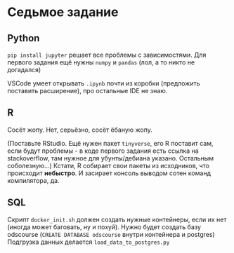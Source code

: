 # Седьмое задание

## Python
`pip install jupyter` решает все проблемы с зависимостями. Для первого задания ещё нужны `numpy` и `pandas` (лол, а то никто не догадался)

VSCode умеет открывать `.ipynb` почти из коробки (предложить поставить расширение), про остальные IDE не знаю.

## R
Сосёт жопу. Нет, серьёзно, сосёт ёбаную жопу.

(Поставьте RStudio. Ещё нужен пакет `tinyverse`, его R поставит сам, если будут проблемы - в коде первого задания есть ссылка на stackoverflow, там нужное для убунты/дебиана указано. Остальным соболезную...)
Кстати, R собирает свои пакеты из исходников, что происходит **небыстро**. И засирает консоль выводом сотен команд компилятора, да.

## SQL
Скрипт `docker_init.sh` должен создать нужные контейнеры, если их нет (иногда может баговать, ну и похуй).
Нужно будет создать базу odscourse (`CREATE DATABASE odscourse` внутри контейнера и postgres)
Подгрузка данных делается `load_data_to_postgres.py`